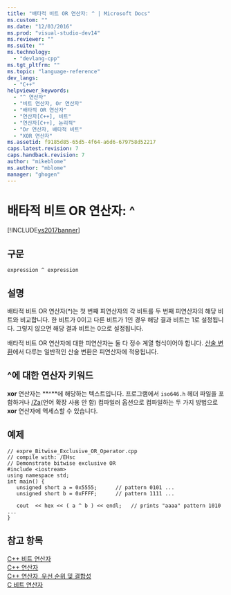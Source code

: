 ```yaml
---
title: "배타적 비트 OR 연산자: ^ | Microsoft Docs"
ms.custom: ""
ms.date: "12/03/2016"
ms.prod: "visual-studio-dev14"
ms.reviewer: ""
ms.suite: ""
ms.technology: 
  - "devlang-cpp"
ms.tgt_pltfrm: ""
ms.topic: "language-reference"
dev_langs: 
  - "C++"
helpviewer_keywords: 
  - "^ 연산자"
  - "비트 연산자, Or 연산자"
  - "배타적 OR 연산자"
  - "연산자[C++], 비트"
  - "연산자[C++], 논리적"
  - "Or 연산자, 배타적 비트"
  - "XOR 연산자"
ms.assetid: f9185d85-65d5-4f64-a6d6-679758d52217
caps.latest.revision: 7
caps.handback.revision: 7
author: "mikeblome"
ms.author: "mblome"
manager: "ghogen"
---
```

# 배타적 비트 OR 연산자: ^
[!INCLUDE[vs2017banner](../assembler/inline/includes/vs2017banner.md)]

## 구문  
  
```  
expression ^ expression  
```  
  
## 설명  
 배타적 비트 OR 연산자\(**^**\)는 첫 번째 피연산자의 각 비트를 두 번째 피연산자의 해당 비트와 비교합니다.  한 비트가 0이고 다른 비트가 1인 경우 해당 결과 비트는 1로 설정됩니다.  그렇지 않으면 해당 결과 비트는 0으로 설정됩니다.  
  
 배타적 비트 OR 연산자에 대한 피연산자는 둘 다 정수 계열 형식이어야 합니다.  [산술 변환](../misc/arithmetic-conversions.md)에서 다루는 일반적인 산술 변환은 피연산자에 적용됩니다.  
  
## ^에 대한 연산자 키워드  
 **xor** 연산자는 **^**에 해당하는 텍스트입니다.  프로그램에서 `iso646.h` 헤더 파일을 포함하거나 [\/Za](../build/reference/za-ze-disable-language-extensions.md)\(언어 확장 사용 안 함\) 컴파일러 옵션으로 컴파일하는 두 가지 방법으로 **xor** 연산자에 액세스할 수 있습니다.  
  
## 예제  
  
```  
// expre_Bitwise_Exclusive_OR_Operator.cpp  
// compile with: /EHsc  
// Demonstrate bitwise exclusive OR  
#include <iostream>  
using namespace std;  
int main() {  
   unsigned short a = 0x5555;      // pattern 0101 ...  
   unsigned short b = 0xFFFF;      // pattern 1111 ...  
  
   cout  << hex << ( a ^ b ) << endl;   // prints "aaaa" pattern 1010 ...  
}  
```  
  
## 참고 항목  
 [C\+\+ 비트 연산자](../misc/cpp-bitwise-operators.md)   
 [C\+\+ 연산자](../misc/cpp-operators.md)   
 [C\+\+ 연산자, 우선 순위 및 결합성](../cpp/cpp-built-in-operators-precedence-and-associativity.md)   
 [C 비트 연산자](../c-language/c-bitwise-operators.md)